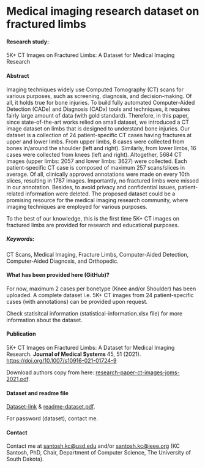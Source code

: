 
# Medical imaging research dataset on fractured limbs 

#### Research study:
5K+ CT Images on Fractured Limbs: A Dataset for Medical Imaging Research


#### Abstract
Imaging techniques widely use Computed Tomography (CT) scans for various purposes, such as screening, diagnosis, and decision-making. Of all, it holds true for bone injuries. To build fully automated Computer-Aided Detection (CADe) and Diagnosis (CADx) tools and techniques, it requires fairly large amount of data (with gold standard). Therefore, in this paper, since state-of-the-art works relied on small dataset, we introduced a CT image dataset on limbs that is designed to understand bone injuries. Our dataset is a collection of 24 patient-specific CT cases having fractures at upper and lower limbs. From upper limbs, 8 cases were collected from bones in/around the shoulder (left and right). Similarly, from lower limbs, 16 cases were collected from knees (left and right). Altogether, 5684 CT images (upper limbs: 2057 and lower limbs: 3627) were collected. Each patient-specific CT case is composed of maximum 257 scans/slices in average. Of all, clinically approved annotations were made on every 10th slices, resulting in 1787 images. Importantly, no fractured limbs were missed in our annotation. Besides, to avoid privacy and confidential issues, patient-related information were deleted. The proposed dataset could be a promising resource for the medical imaging research community, where imaging techniques are employed for various purposes. 

To the best of our knowledge, this is the first time 5K+ CT images on fractured limbs are provided for research and educational purposes.

##### Keywords: 
CT Scans, Medical Imaging, Fracture Limbs, Computer-Aided Detection, Computer-Aided Diagnosis, and Orthopedic.

#### What has been provided here (GitHub)?
For now, maximum 2 cases per bonetype (Knee and/or Shoulder) has been uploaded. A complete dataset i.e. 5K+ CT images from 24 patient-specific cases (with annotations) can be provided upon request. 

Check statisitcal information (statistical-information.xlsx file) for more information about the dataset.

#### Publication
5K+ CT Images on Fractured Limbs: A Dataset for Medical Imaging Research. <b>Journal of Medical Systems </b>45, 51 (2021). https://doi.org/10.1007/s10916-021-01724-9

Download authors copy from here: [research-paper-ct-images-joms-2021.pdf](https://github.com/kc-santosh/medical-imaging-datasets/files/7170725/kc-darshan-ct-images-joms.pdf). 

#### Dataset and readme file
[Dataset-link](https://coyotesusd-my.sharepoint.com/:f:/g/personal/santosh_kc_usd_edu/Ep8PkHOdn05InkbQGo-W1BYByeSS0OAwhPD3oTkUsBz9LA) & [readme-dataset.pdf](https://github.com/kc-santosh/medical-imaging-datasets/files/7170703/readme-dataset.pdf).

For password (dataset), contact me.

#### Contact
Contact me at santosh.kc@usd.edu and/or santosh.kc@ieee.org (KC Santosh, PhD, Chair, Department of Computer Science, The University of South Dakota).

